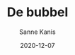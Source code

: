 ---
title: "De bubbel"
author: "Sanne Kanis"
isbn: ""
isbn13: "9789044638844"
rating: "1"
publisher: "Uitgeverij Prometheus"
pages: "232"
publishYear: "2019"
read: "2020"
goodreads_id: "46003502"
language: "nl"
date: "2020-12-07"
---